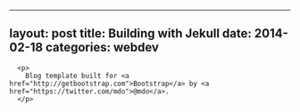 ----
layout: post
title: Building with Jekull
date: 2014-02-18
categories: webdev
----
      <p>
		Blog template built for <a href="http://getbootstrap.com">Bootstrap</a> by <a href="https://twitter.com/mdo">@mdo</a>.
	  </p>
